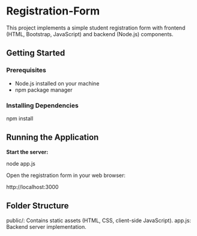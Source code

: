 # Registration-Form
This project implements a simple student registration form with frontend (HTML, Bootstrap, JavaScript) and backend (Node.js) components.

## Getting Started

### Prerequisites

- Node.js installed on your machine
- npm package manager

### Installing Dependencies

npm install

## Running the Application

 **Start the server:**
 
 node app.js
 
Open the registration form in your web browser:

http://localhost:3000

## Folder Structure
public/: Contains static assets (HTML, CSS, client-side JavaScript).
app.js: Backend server implementation.
